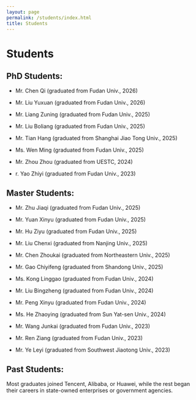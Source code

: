 ```yaml
---
layout: page
permalink: /students/index.html
title: Students
---
```


# Students

## PhD Students:<br>
- Mr. Chen Qi (graduated from Fudan Univ., 2026)

- Mr. Liu Yuxuan (graduated from Fudan Univ., 2026)

- Mr. Liang Zuning (graduated from Fudan Univ., 2025)

- Mr. Liu Boliang (graduated from Fudan Univ., 2025)

- Mr. Tian Hang (graduated from Shanghai Jiao Tong Univ., 2025)

- Ms. Wen Ming (graduated from Fudan Univ., 2025)

- Mr. Zhou Zhou (graduated from UESTC, 2024)

- r. Yao Zhiyi (graduated from Fudan Univ., 2023)



## Master Students:<br>

- Mr. Zhu Jiaqi (graduated from Fudan Univ., 2025)

- Mr. Yuan Xinyu (graduated from Fudan Univ., 2025)

- Mr. Hu Ziyu (graduated from Fudan Univ., 2025)

- Mr. Liu Chenxi (graduated from Nanjing Univ., 2025)

- Mr. Chen Zhoukai (graduated from Northeastern Univ., 2025)

- Mr. Gao Chiyifeng (graduated from Shandong Univ., 2025)

- Ms. Kong Linggao (graduated from Fudan Univ., 2024)

- Mr. Liu Bingzheng (graduated from Fudan Univ., 2024)

- Mr. Peng Xinyu (graduated from Fudan Univ., 2024)

- Ms. He Zhaoying (graduated from Sun Yat-sen Univ., 2024)

- Mr. Wang Junkai (graduated from Fudan Univ., 2023)

- Mr. Ren Ziang (graduated from Fudan Univ., 2023)

- Mr. Ye Leyi (graduated from Southwest Jiaotong Univ., 2023)



## Past Students:<br>
  Most graduates joined Tencent, Alibaba, or Huawei, while the rest began their careers in state-owned enterprises or government agencies.
